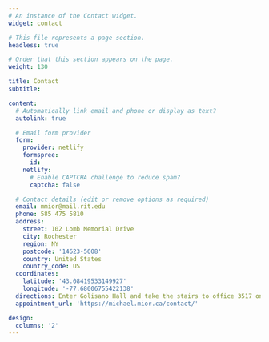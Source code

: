 ```yaml
---
# An instance of the Contact widget.
widget: contact

# This file represents a page section.
headless: true

# Order that this section appears on the page.
weight: 130

title: Contact
subtitle:

content:
  # Automatically link email and phone or display as text?
  autolink: true

  # Email form provider
  form:
    provider: netlify
    formspree:
      id:
    netlify:
      # Enable CAPTCHA challenge to reduce spam?
      captcha: false

  # Contact details (edit or remove options as required)
  email: mmior@mail.rit.edu
  phone: 585 475 5810
  address:
    street: 102 Lomb Memorial Drive
    city: Rochester
    region: NY
    postcode: '14623-5608'
    country: United States
    country_code: US
  coordinates:
    latitude: '43.08419533149927'
    longitude: '-77.68006755422138'
  directions: Enter Golisano Hall and take the stairs to office 3517 on the third floor
  appointment_url: 'https://michael.mior.ca/contact/'

design:
  columns: '2'
---
```

